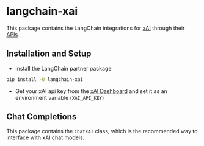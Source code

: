# langchain-xai

This package contains the LangChain integrations for [xAI](https://x.ai/) through their [APIs](https://docs.x.ai/).

## Installation and Setup

- Install the LangChain partner package

```bash
pip install -U langchain-xai
```

- Get your xAI api key from the [xAI Dashboard](https://x.ai/api-keys) and set it as an environment variable (`XAI_API_KEY`)

## Chat Completions

This package contains the `ChatXAI` class, which is the recommended way to interface with xAI chat models.
